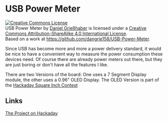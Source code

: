 # USB Power Meter

<a rel="license" href="http://creativecommons.org/licenses/by-sa/4.0/"><img alt="Creative Commons License" style="border-width:0" src="https://i.creativecommons.org/l/by-sa/4.0/88x31.png" /></a><br /><span xmlns:dct="http://purl.org/dc/terms/" property="dct:title">USB Power Meter</span> by <a xmlns:cc="http://creativecommons.org/ns#" href="http://www.nupo-artworks.de" property="cc:attributionName" rel="cc:attributionURL">Daniel Grießhaber</a> is licensed under a <a rel="license" href="http://creativecommons.org/licenses/by-sa/4.0/">Creative Commons Attribution-ShareAlike 4.0 International License</a>.<br />Based on a work at <a xmlns:dct="http://purl.org/dc/terms/" href="https://github.com/dangrie158/USB-Power-Meter" rel="dct:source">https://github.com/dangrie158/USB-Power-Meter</a>.

Since USB has become more and more a power delivery standard, it would be nice to have a convenient way to measure the power consumption these devices need. Of course there are already power meters out there, but they are just boring or don't have all the features I like.

There are two Versions of the board:
One uses a 7 Segment Display module, the other uses a 0.96” OLED Display. The OLED Version is part of the [Hackaday Square Inch Contest](https://hackaday.io/list/7909-square-inch-project-entrants)

## Links

[The Project on Hackaday](https://hackaday.io/project/8197-usb-power-meter)
